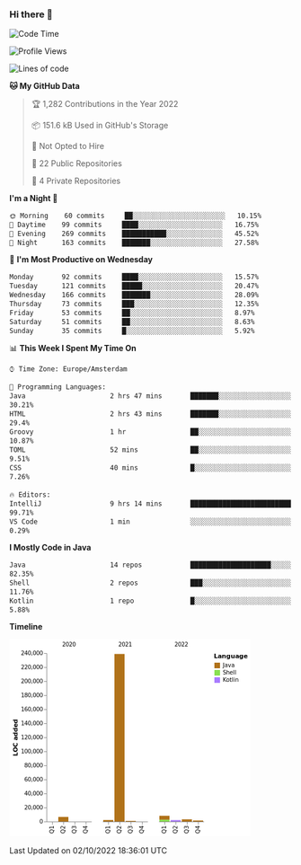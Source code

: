 ### Hi there 👋


<!--START_SECTION:waka-->
![Code Time](http://img.shields.io/badge/Code%20Time-2%2C506%20hrs%207%20mins-blue)

![Profile Views](http://img.shields.io/badge/Profile%20Views-1-blue)

![Lines of code](https://img.shields.io/badge/From%20Hello%20World%20I%27ve%20Written-263%20Thousand%20lines%20of%20code-blue)

**🐱 My GitHub Data** 

> 🏆 1,282 Contributions in the Year 2022
 > 
> 📦 151.6 kB Used in GitHub's Storage 
 > 
> 🚫 Not Opted to Hire
 > 
> 📜 22 Public Repositories 
 > 
> 🔑 4 Private Repositories  
 > 
**I'm a Night 🦉** 

```text
🌞 Morning    60 commits     ██░░░░░░░░░░░░░░░░░░░░░░░   10.15% 
🌆 Daytime    99 commits     ████░░░░░░░░░░░░░░░░░░░░░   16.75% 
🌃 Evening    269 commits    ███████████░░░░░░░░░░░░░░   45.52% 
🌙 Night      163 commits    ███████░░░░░░░░░░░░░░░░░░   27.58%

```
📅 **I'm Most Productive on Wednesday** 

```text
Monday       92 commits     ████░░░░░░░░░░░░░░░░░░░░░   15.57% 
Tuesday      121 commits    █████░░░░░░░░░░░░░░░░░░░░   20.47% 
Wednesday    166 commits    ███████░░░░░░░░░░░░░░░░░░   28.09% 
Thursday     73 commits     ███░░░░░░░░░░░░░░░░░░░░░░   12.35% 
Friday       53 commits     ██░░░░░░░░░░░░░░░░░░░░░░░   8.97% 
Saturday     51 commits     ██░░░░░░░░░░░░░░░░░░░░░░░   8.63% 
Sunday       35 commits     █░░░░░░░░░░░░░░░░░░░░░░░░   5.92%

```


📊 **This Week I Spent My Time On** 

```text
⌚︎ Time Zone: Europe/Amsterdam

💬 Programming Languages: 
Java                     2 hrs 47 mins       ███████░░░░░░░░░░░░░░░░░░   30.21% 
HTML                     2 hrs 43 mins       ███████░░░░░░░░░░░░░░░░░░   29.4% 
Groovy                   1 hr                ██░░░░░░░░░░░░░░░░░░░░░░░   10.87% 
TOML                     52 mins             ██░░░░░░░░░░░░░░░░░░░░░░░   9.51% 
CSS                      40 mins             █░░░░░░░░░░░░░░░░░░░░░░░░   7.26%

🔥 Editors: 
IntelliJ                 9 hrs 14 mins       █████████████████████████   99.71% 
VS Code                  1 min               ░░░░░░░░░░░░░░░░░░░░░░░░░   0.29%

```

**I Mostly Code in Java** 

```text
Java                     14 repos            ████████████████████░░░░░   82.35% 
Shell                    2 repos             ███░░░░░░░░░░░░░░░░░░░░░░   11.76% 
Kotlin                   1 repo              █░░░░░░░░░░░░░░░░░░░░░░░░   5.88%

```


**Timeline**

![Chart not found](https://raw.githubusercontent.com/powercasgamer/powercasgamer/master/charts/bar_graph.png) 


 Last Updated on 02/10/2022 18:36:01 UTC
<!--END_SECTION:waka-->
